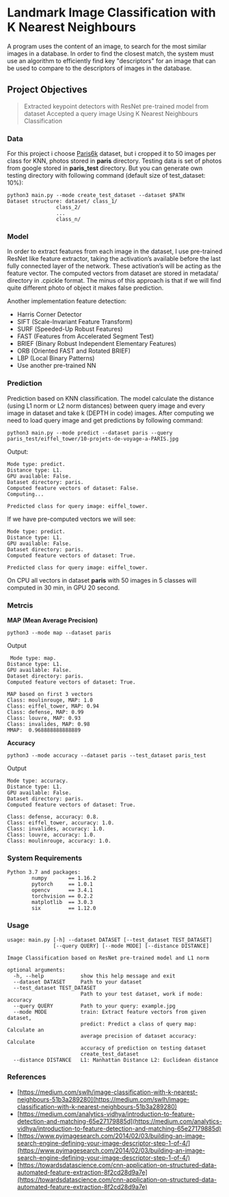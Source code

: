 #  Landmark Image Classification with K Nearest Neighbours

A program uses the content of an image, to search for the most similar images in a database. In order to find the closest match, the system must use an algorithm to efficiently find key "descriptors" for an image that can be used to compare to the descriptors of images in the database.

##   Project Objectives
>  Extracted keypoint detectors with ResNet pre-trained model from dataset
>  Accepted a query image
>  Using K Nearest Neighbours Classification

### Data
For this project i choose [Paris6k](https://www.robots.ox.ac.uk/~vgg/data/parisbuildings/) dataset, but i cropped it to 50 images per class for KNN, photos stored in **paris** directory. 
Testing data is set of photos from google stored in **paris_test** directory. But you can generate own testing directory with following command (default size of test_dataset: 10%):

    python3 main.py --mode create_test_dataset --dataset $PATH
    Dataset structure: dataset/	class_1/
					class_2/
					...
					class_n/

### Model
In order to extract features from each image in the dataset, I use pre-trained ResNet like feature extractor, taking the activation’s available before the last fully connected layer of the network. These activation’s will be acting as the feature vector. The computed vectors from dataset are stored in metadata/ directory in .cpickle format. The minus of this approach is that if we will find quite different photo of object it makes false prediction.

Another implementation feature detection: 
- Harris Corner Detector
- SIFT (Scale-Invariant Feature Transform)
- SURF (Speeded-Up Robust Features)
- FAST (Features from Accelerated Segment Test)
- BRIEF (Binary Robust Independent Elementary Features)
- ORB (Oriented FAST and Rotated BRIEF)
- LBP (Local Binary Patterns)
- Use another pre-trained NN


### Prediction

Prediction based on KNN classification. The model calculate the distance (using L1 norm or L2 norm distances) between query image and every image in dataset and take k (DEPTH in code) images.
After computing we need to load query image and get predictions by following command:

    python3 main.py --mode predict --dataset paris --query paris_test/eiffel_tower/10-projets-de-voyage-a-PARIS.jpg
  Output:

    Mode type: predict.
    Distance type: L1.
    GPU available: False.
    Dataset directory: paris.
    Computed feature vectors of dataset: False.
    Computing...
    
    Predicted class for query image: eiffel_tower. 
If we have pre-computed vectors we will see:

    Mode type: predict.
    Distance type: L1.
    GPU available: False.
    Dataset directory: paris.
    Computed feature vectors of dataset: True.
    
    Predicted class for query image: eiffel_tower.

On CPU all vectors in dataset **paris** with 50 images in 5 classes will computed in 30 min, in GPU 20 second.

### Metrcis
**MAP (Mean Average Precision)**

    python3 --mode map --dataset paris
  Output

     Mode type: map.
    Distance type: L1.
    GPU available: False.
    Dataset directory: paris.
    Computed feature vectors of dataset: True.
    
    MAP based on first 3 vectors
    Class: moulinrouge, MAP: 1.0
    Class: eiffel_tower, MAP: 0.94
    Class: defense, MAP: 0.99
    Class: louvre, MAP: 0.93
    Class: invalides, MAP: 0.98
    MMAP:  0.968888888888889

  **Accuracy**

    python3 --mode accuracy --dataset paris --test_dataset paris_test
Output

    Mode type: accuracy.
    Distance type: L1.
    GPU available: False.
    Dataset directory: paris.
    Computed feature vectors of dataset: True.
        
    Class: defense, accuracy: 0.8.
    Class: eiffel_tower, accuracy: 1.0.
    Class: invalides, accuracy: 1.0.
    Class: louvre, accuracy: 1.0.
    Class: moulinrouge, accuracy: 1.0.

### System Requirements
	Python 3.7 and packages:
			numpy		== 1.16.2
			pytorch		== 1.0.1
			opencv		== 3.4.1
			torchvision == 0.2.2
			matplotlib 	== 3.0.3
			six 		== 1.12.0


### Usage

    usage: main.py [-h] --dataset DATASET [--test_dataset TEST_DATASET]
                   [--query QUERY] [--mode MODE] [--distance DISTANCE]
    
    Image Classification based on ResNet pre-trained model and L1 norm
    
    optional arguments:
      -h, --help            show this help message and exit
      --dataset DATASET     Path to your dataset
      --test_dataset TEST_DATASET
                            Path to your test dataset, work if mode: accuracy
      --query QUERY         Path to your query: example.jpg
      --mode MODE           train: Extract feature vectors from given dataset,
                            predict: Predict a class of query map: Calculate an
                            average precision of dataset accuracy: Calculate
                            accuracy of prediction on testing dataset
                            create_test_dataset
      --distance DISTANCE   L1: Manhattan Distance L2: Euclidean distance

### References

 - [https://medium.com/swlh/image-classification-with-k-nearest-neighbours-51b3a289280](https://medium.com/swlh/image-classification-with-k-nearest-neighbours-51b3a289280)
- [https://medium.com/analytics-vidhya/introduction-to-feature-detection-and-matching-65e27179885d](https://medium.com/analytics-vidhya/introduction-to-feature-detection-and-matching-65e27179885d)
- [https://www.pyimagesearch.com/2014/02/03/building-an-image-search-engine-defining-your-image-descriptor-step-1-of-4/](https://www.pyimagesearch.com/2014/02/03/building-an-image-search-engine-defining-your-image-descriptor-step-1-of-4/)
-  [https://towardsdatascience.com/cnn-application-on-structured-data-automated-feature-extraction-8f2cd28d9a7e](https://towardsdatascience.com/cnn-application-on-structured-data-automated-feature-extraction-8f2cd28d9a7e)
